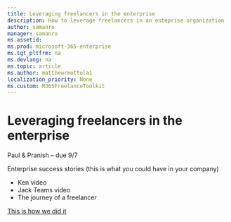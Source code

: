 ```yaml
---
title: Leveraging freelancers in the enterprise 
description: How to leverage freelancers in an enteprise organization 
author: samanro
manager: samanro
ms.assetid: 
ms.prod: microsoft-365-enterprise
ms.tgt_pltfrm: na
ms.devlang: na
ms.topic: article
ms.author: matthewrmottola1
localization_priority: None 
ms.custom: M365FreelanceToolkit
---
```

Leveraging freelancers in the enterprise
=================================

Paul & Pranish – due 9/7 

Enterprise success stories (this is what you could have in your company) 

- Ken video
- Jack Teams video
- The journey of a freelancer

[This is how we did it](ourjourney.md)